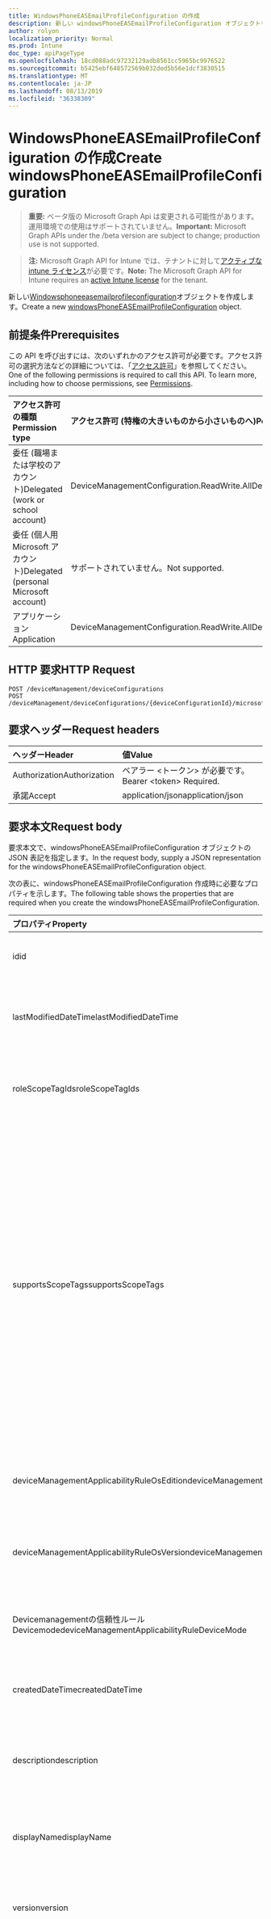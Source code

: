 ```yaml
---
title: WindowsPhoneEASEmailProfileConfiguration の作成
description: 新しい windowsPhoneEASEmailProfileConfiguration オブジェクトを作成します。
author: rolyon
localization_priority: Normal
ms.prod: Intune
doc_type: apiPageType
ms.openlocfilehash: 18cd088adc97232129adb8561cc5965bc9976522
ms.sourcegitcommit: b5425ebf648572569b032ded5b56e1dcf3830515
ms.translationtype: MT
ms.contentlocale: ja-JP
ms.lasthandoff: 08/13/2019
ms.locfileid: "36338309"
---
```

# <a name="create-windowsphoneeasemailprofileconfiguration"></a><span data-ttu-id="4c8df-103">WindowsPhoneEASEmailProfileConfiguration の作成</span><span class="sxs-lookup"><span data-stu-id="4c8df-103">Create windowsPhoneEASEmailProfileConfiguration</span></span>

> <span data-ttu-id="4c8df-104">**重要:** ベータ版の Microsoft Graph Api は変更される可能性があります。運用環境での使用はサポートされていません。</span><span class="sxs-lookup"><span data-stu-id="4c8df-104">**Important:** Microsoft Graph APIs under the /beta version are subject to change; production use is not supported.</span></span>

> <span data-ttu-id="4c8df-105">**注:** Microsoft Graph API for Intune では、テナントに対して[アクティブな intune ライセンス](https://go.microsoft.com/fwlink/?linkid=839381)が必要です。</span><span class="sxs-lookup"><span data-stu-id="4c8df-105">**Note:** The Microsoft Graph API for Intune requires an [active Intune license](https://go.microsoft.com/fwlink/?linkid=839381) for the tenant.</span></span>

<span data-ttu-id="4c8df-106">新しい[Windowsphoneeasemailprofileconfiguration](../resources/intune-deviceconfig-windowsphoneeasemailprofileconfiguration.md)オブジェクトを作成します。</span><span class="sxs-lookup"><span data-stu-id="4c8df-106">Create a new [windowsPhoneEASEmailProfileConfiguration](../resources/intune-deviceconfig-windowsphoneeasemailprofileconfiguration.md) object.</span></span>

## <a name="prerequisites"></a><span data-ttu-id="4c8df-107">前提条件</span><span class="sxs-lookup"><span data-stu-id="4c8df-107">Prerequisites</span></span>
<span data-ttu-id="4c8df-p101">この API を呼び出すには、次のいずれかのアクセス許可が必要です。アクセス許可の選択方法などの詳細については、「[アクセス許可](/graph/permissions-reference)」を参照してください。</span><span class="sxs-lookup"><span data-stu-id="4c8df-p101">One of the following permissions is required to call this API. To learn more, including how to choose permissions, see [Permissions](/graph/permissions-reference).</span></span>

|<span data-ttu-id="4c8df-110">アクセス許可の種類</span><span class="sxs-lookup"><span data-stu-id="4c8df-110">Permission type</span></span>|<span data-ttu-id="4c8df-111">アクセス許可 (特権の大きいものから小さいものへ)</span><span class="sxs-lookup"><span data-stu-id="4c8df-111">Permissions (from most to least privileged)</span></span>|
|:---|:---|
|<span data-ttu-id="4c8df-112">委任 (職場または学校のアカウント)</span><span class="sxs-lookup"><span data-stu-id="4c8df-112">Delegated (work or school account)</span></span>|<span data-ttu-id="4c8df-113">DeviceManagementConfiguration.ReadWrite.All</span><span class="sxs-lookup"><span data-stu-id="4c8df-113">DeviceManagementConfiguration.ReadWrite.All</span></span>|
|<span data-ttu-id="4c8df-114">委任 (個人用 Microsoft アカウント)</span><span class="sxs-lookup"><span data-stu-id="4c8df-114">Delegated (personal Microsoft account)</span></span>|<span data-ttu-id="4c8df-115">サポートされていません。</span><span class="sxs-lookup"><span data-stu-id="4c8df-115">Not supported.</span></span>|
|<span data-ttu-id="4c8df-116">アプリケーション</span><span class="sxs-lookup"><span data-stu-id="4c8df-116">Application</span></span>|<span data-ttu-id="4c8df-117">DeviceManagementConfiguration.ReadWrite.All</span><span class="sxs-lookup"><span data-stu-id="4c8df-117">DeviceManagementConfiguration.ReadWrite.All</span></span>|

## <a name="http-request"></a><span data-ttu-id="4c8df-118">HTTP 要求</span><span class="sxs-lookup"><span data-stu-id="4c8df-118">HTTP Request</span></span>
<!-- {
  "blockType": "ignored"
}
-->
``` http
POST /deviceManagement/deviceConfigurations
POST /deviceManagement/deviceConfigurations/{deviceConfigurationId}/microsoft.graph.windowsDomainJoinConfiguration/networkAccessConfigurations
```

## <a name="request-headers"></a><span data-ttu-id="4c8df-119">要求ヘッダー</span><span class="sxs-lookup"><span data-stu-id="4c8df-119">Request headers</span></span>
|<span data-ttu-id="4c8df-120">ヘッダー</span><span class="sxs-lookup"><span data-stu-id="4c8df-120">Header</span></span>|<span data-ttu-id="4c8df-121">値</span><span class="sxs-lookup"><span data-stu-id="4c8df-121">Value</span></span>|
|:---|:---|
|<span data-ttu-id="4c8df-122">Authorization</span><span class="sxs-lookup"><span data-stu-id="4c8df-122">Authorization</span></span>|<span data-ttu-id="4c8df-123">ベアラー &lt;トークン&gt; が必要です。</span><span class="sxs-lookup"><span data-stu-id="4c8df-123">Bearer &lt;token&gt; Required.</span></span>|
|<span data-ttu-id="4c8df-124">承諾</span><span class="sxs-lookup"><span data-stu-id="4c8df-124">Accept</span></span>|<span data-ttu-id="4c8df-125">application/json</span><span class="sxs-lookup"><span data-stu-id="4c8df-125">application/json</span></span>|

## <a name="request-body"></a><span data-ttu-id="4c8df-126">要求本文</span><span class="sxs-lookup"><span data-stu-id="4c8df-126">Request body</span></span>
<span data-ttu-id="4c8df-127">要求本文で、windowsPhoneEASEmailProfileConfiguration オブジェクトの JSON 表記を指定します。</span><span class="sxs-lookup"><span data-stu-id="4c8df-127">In the request body, supply a JSON representation for the windowsPhoneEASEmailProfileConfiguration object.</span></span>

<span data-ttu-id="4c8df-128">次の表に、windowsPhoneEASEmailProfileConfiguration 作成時に必要なプロパティを示します。</span><span class="sxs-lookup"><span data-stu-id="4c8df-128">The following table shows the properties that are required when you create the windowsPhoneEASEmailProfileConfiguration.</span></span>

|<span data-ttu-id="4c8df-129">プロパティ</span><span class="sxs-lookup"><span data-stu-id="4c8df-129">Property</span></span>|<span data-ttu-id="4c8df-130">型</span><span class="sxs-lookup"><span data-stu-id="4c8df-130">Type</span></span>|<span data-ttu-id="4c8df-131">説明</span><span class="sxs-lookup"><span data-stu-id="4c8df-131">Description</span></span>|
|:---|:---|:---|
|<span data-ttu-id="4c8df-132">id</span><span class="sxs-lookup"><span data-stu-id="4c8df-132">id</span></span>|<span data-ttu-id="4c8df-133">文字列</span><span class="sxs-lookup"><span data-stu-id="4c8df-133">String</span></span>|<span data-ttu-id="4c8df-134">エンティティのキー。</span><span class="sxs-lookup"><span data-stu-id="4c8df-134">Key of the entity.</span></span> <span data-ttu-id="4c8df-135">[deviceConfiguration](../resources/intune-deviceconfig-deviceconfiguration.md) から継承します</span><span class="sxs-lookup"><span data-stu-id="4c8df-135">Inherited from [deviceConfiguration](../resources/intune-deviceconfig-deviceconfiguration.md)</span></span>|
|<span data-ttu-id="4c8df-136">lastModifiedDateTime</span><span class="sxs-lookup"><span data-stu-id="4c8df-136">lastModifiedDateTime</span></span>|<span data-ttu-id="4c8df-137">DateTimeOffset</span><span class="sxs-lookup"><span data-stu-id="4c8df-137">DateTimeOffset</span></span>|<span data-ttu-id="4c8df-138">オブジェクトの最終更新の DateTime。</span><span class="sxs-lookup"><span data-stu-id="4c8df-138">DateTime the object was last modified.</span></span> <span data-ttu-id="4c8df-139">[deviceConfiguration](../resources/intune-deviceconfig-deviceconfiguration.md) から継承します</span><span class="sxs-lookup"><span data-stu-id="4c8df-139">Inherited from [deviceConfiguration](../resources/intune-deviceconfig-deviceconfiguration.md)</span></span>|
|<span data-ttu-id="4c8df-140">roleScopeTagIds</span><span class="sxs-lookup"><span data-stu-id="4c8df-140">roleScopeTagIds</span></span>|<span data-ttu-id="4c8df-141">文字列コレクション</span><span class="sxs-lookup"><span data-stu-id="4c8df-141">String collection</span></span>|<span data-ttu-id="4c8df-142">このエンティティインスタンスの範囲タグのリスト。</span><span class="sxs-lookup"><span data-stu-id="4c8df-142">List of Scope Tags for this Entity instance.</span></span> <span data-ttu-id="4c8df-143">[deviceConfiguration](../resources/intune-deviceconfig-deviceconfiguration.md) から継承します</span><span class="sxs-lookup"><span data-stu-id="4c8df-143">Inherited from [deviceConfiguration](../resources/intune-deviceconfig-deviceconfiguration.md)</span></span>|
|<span data-ttu-id="4c8df-144">supportsScopeTags</span><span class="sxs-lookup"><span data-stu-id="4c8df-144">supportsScopeTags</span></span>|<span data-ttu-id="4c8df-145">Boolean</span><span class="sxs-lookup"><span data-stu-id="4c8df-145">Boolean</span></span>|<span data-ttu-id="4c8df-146">基になるデバイス構成がスコープタグの割り当てをサポートしているかどうかを示します。</span><span class="sxs-lookup"><span data-stu-id="4c8df-146">Indicates whether or not the underlying Device Configuration supports the assignment of scope tags.</span></span> <span data-ttu-id="4c8df-147">この値が false である場合、ScopeTags プロパティへの割り当ては許可されません。エンティティは、スコープを持つユーザーには表示されません。</span><span class="sxs-lookup"><span data-stu-id="4c8df-147">Assigning to the ScopeTags property is not allowed when this value is false and entities will not be visible to scoped users.</span></span> <span data-ttu-id="4c8df-148">これは Silverlight で作成された従来のポリシーに対して実行され、Azure ポータルでポリシーを削除して再作成することによって解決できます。</span><span class="sxs-lookup"><span data-stu-id="4c8df-148">This occurs for Legacy policies created in Silverlight and can be resolved by deleting and recreating the policy in the Azure Portal.</span></span> <span data-ttu-id="4c8df-149">このプロパティに値を設定するには、 SetExtrusionDirection メソッドを適用します。</span><span class="sxs-lookup"><span data-stu-id="4c8df-149">This property is read-only.</span></span> <span data-ttu-id="4c8df-150">[deviceConfiguration](../resources/intune-deviceconfig-deviceconfiguration.md) から継承します</span><span class="sxs-lookup"><span data-stu-id="4c8df-150">Inherited from [deviceConfiguration](../resources/intune-deviceconfig-deviceconfiguration.md)</span></span>|
|<span data-ttu-id="4c8df-151">deviceManagementApplicabilityRuleOsEdition</span><span class="sxs-lookup"><span data-stu-id="4c8df-151">deviceManagementApplicabilityRuleOsEdition</span></span>|[<span data-ttu-id="4c8df-152">deviceManagementApplicabilityRuleOsEdition</span><span class="sxs-lookup"><span data-stu-id="4c8df-152">deviceManagementApplicabilityRuleOsEdition</span></span>](../resources/intune-deviceconfig-devicemanagementapplicabilityruleosedition.md)|<span data-ttu-id="4c8df-153">このポリシーの OS エディションの適用。</span><span class="sxs-lookup"><span data-stu-id="4c8df-153">The OS edition applicability for this Policy.</span></span> <span data-ttu-id="4c8df-154">[deviceConfiguration](../resources/intune-deviceconfig-deviceconfiguration.md) から継承します</span><span class="sxs-lookup"><span data-stu-id="4c8df-154">Inherited from [deviceConfiguration](../resources/intune-deviceconfig-deviceconfiguration.md)</span></span>|
|<span data-ttu-id="4c8df-155">deviceManagementApplicabilityRuleOsVersion</span><span class="sxs-lookup"><span data-stu-id="4c8df-155">deviceManagementApplicabilityRuleOsVersion</span></span>|[<span data-ttu-id="4c8df-156">deviceManagementApplicabilityRuleOsVersion</span><span class="sxs-lookup"><span data-stu-id="4c8df-156">deviceManagementApplicabilityRuleOsVersion</span></span>](../resources/intune-deviceconfig-devicemanagementapplicabilityruleosversion.md)|<span data-ttu-id="4c8df-157">このポリシーの OS バージョン適用ルール。</span><span class="sxs-lookup"><span data-stu-id="4c8df-157">The OS version applicability rule for this Policy.</span></span> <span data-ttu-id="4c8df-158">[deviceConfiguration](../resources/intune-deviceconfig-deviceconfiguration.md) から継承します</span><span class="sxs-lookup"><span data-stu-id="4c8df-158">Inherited from [deviceConfiguration](../resources/intune-deviceconfig-deviceconfiguration.md)</span></span>|
|<span data-ttu-id="4c8df-159">Devicemanagementの信頼性ルール Devicemode</span><span class="sxs-lookup"><span data-stu-id="4c8df-159">deviceManagementApplicabilityRuleDeviceMode</span></span>|[<span data-ttu-id="4c8df-160">Devicemanagementの信頼性ルール Devicemode</span><span class="sxs-lookup"><span data-stu-id="4c8df-160">deviceManagementApplicabilityRuleDeviceMode</span></span>](../resources/intune-deviceconfig-devicemanagementapplicabilityruledevicemode.md)|<span data-ttu-id="4c8df-161">このポリシーのデバイスモード適用ルール。</span><span class="sxs-lookup"><span data-stu-id="4c8df-161">The device mode applicability rule for this Policy.</span></span> <span data-ttu-id="4c8df-162">[deviceConfiguration](../resources/intune-deviceconfig-deviceconfiguration.md) から継承します</span><span class="sxs-lookup"><span data-stu-id="4c8df-162">Inherited from [deviceConfiguration](../resources/intune-deviceconfig-deviceconfiguration.md)</span></span>|
|<span data-ttu-id="4c8df-163">createdDateTime</span><span class="sxs-lookup"><span data-stu-id="4c8df-163">createdDateTime</span></span>|<span data-ttu-id="4c8df-164">DateTimeOffset</span><span class="sxs-lookup"><span data-stu-id="4c8df-164">DateTimeOffset</span></span>|<span data-ttu-id="4c8df-165">オブジェクトが作成された DateTime。</span><span class="sxs-lookup"><span data-stu-id="4c8df-165">DateTime the object was created.</span></span> <span data-ttu-id="4c8df-166">[deviceConfiguration](../resources/intune-deviceconfig-deviceconfiguration.md) から継承します</span><span class="sxs-lookup"><span data-stu-id="4c8df-166">Inherited from [deviceConfiguration](../resources/intune-deviceconfig-deviceconfiguration.md)</span></span>|
|<span data-ttu-id="4c8df-167">description</span><span class="sxs-lookup"><span data-stu-id="4c8df-167">description</span></span>|<span data-ttu-id="4c8df-168">String</span><span class="sxs-lookup"><span data-stu-id="4c8df-168">String</span></span>|<span data-ttu-id="4c8df-169">管理者が指定した、デバイス構成についての説明。</span><span class="sxs-lookup"><span data-stu-id="4c8df-169">Admin provided description of the Device Configuration.</span></span> <span data-ttu-id="4c8df-170">[deviceConfiguration](../resources/intune-deviceconfig-deviceconfiguration.md) から継承します</span><span class="sxs-lookup"><span data-stu-id="4c8df-170">Inherited from [deviceConfiguration](../resources/intune-deviceconfig-deviceconfiguration.md)</span></span>|
|<span data-ttu-id="4c8df-171">displayName</span><span class="sxs-lookup"><span data-stu-id="4c8df-171">displayName</span></span>|<span data-ttu-id="4c8df-172">String</span><span class="sxs-lookup"><span data-stu-id="4c8df-172">String</span></span>|<span data-ttu-id="4c8df-173">管理者が指定した、デバイス構成の名前。</span><span class="sxs-lookup"><span data-stu-id="4c8df-173">Admin provided name of the device configuration.</span></span> <span data-ttu-id="4c8df-174">[deviceConfiguration](../resources/intune-deviceconfig-deviceconfiguration.md) から継承します</span><span class="sxs-lookup"><span data-stu-id="4c8df-174">Inherited from [deviceConfiguration](../resources/intune-deviceconfig-deviceconfiguration.md)</span></span>|
|<span data-ttu-id="4c8df-175">version</span><span class="sxs-lookup"><span data-stu-id="4c8df-175">version</span></span>|<span data-ttu-id="4c8df-176">Int32</span><span class="sxs-lookup"><span data-stu-id="4c8df-176">Int32</span></span>|<span data-ttu-id="4c8df-177">デバイス構成のバージョン。</span><span class="sxs-lookup"><span data-stu-id="4c8df-177">Version of the device configuration.</span></span> <span data-ttu-id="4c8df-178">[deviceConfiguration](../resources/intune-deviceconfig-deviceconfiguration.md) から継承します</span><span class="sxs-lookup"><span data-stu-id="4c8df-178">Inherited from [deviceConfiguration](../resources/intune-deviceconfig-deviceconfiguration.md)</span></span>|
|<span data-ttu-id="4c8df-179">usernameSource</span><span class="sxs-lookup"><span data-stu-id="4c8df-179">usernameSource</span></span>|[<span data-ttu-id="4c8df-180">userEmailSource</span><span class="sxs-lookup"><span data-stu-id="4c8df-180">userEmailSource</span></span>](../resources/intune-deviceconfig-useremailsource.md)|<span data-ttu-id="4c8df-181">ユーザー名属性。 AAD から選択され、デバイスにインストールする前にこのプロファイルに挿入されます。</span><span class="sxs-lookup"><span data-stu-id="4c8df-181">Username attribute that is picked from AAD and injected into this profile before installing on the device.</span></span> <span data-ttu-id="4c8df-182">[EasEmailProfileConfigurationBase](../resources/intune-deviceconfig-easemailprofileconfigurationbase.md)から継承されます。</span><span class="sxs-lookup"><span data-stu-id="4c8df-182">Inherited from [easEmailProfileConfigurationBase](../resources/intune-deviceconfig-easemailprofileconfigurationbase.md).</span></span> <span data-ttu-id="4c8df-183">可能な値は、`userPrincipalName`、`primarySmtpAddress` です。</span><span class="sxs-lookup"><span data-stu-id="4c8df-183">Possible values are: `userPrincipalName`, `primarySmtpAddress`.</span></span>|
|<span data-ttu-id="4c8df-184">usernameAADSource</span><span class="sxs-lookup"><span data-stu-id="4c8df-184">usernameAADSource</span></span>|[<span data-ttu-id="4c8df-185">usernameSource</span><span class="sxs-lookup"><span data-stu-id="4c8df-185">usernameSource</span></span>](../resources/intune-deviceconfig-usernamesource.md)|<span data-ttu-id="4c8df-186">メールプロファイルのユーザー名を取得するために使用される AAD フィールドの名前。</span><span class="sxs-lookup"><span data-stu-id="4c8df-186">Name of the AAD field, that will be used to retrieve UserName for email profile.</span></span> <span data-ttu-id="4c8df-187">[EasEmailProfileConfigurationBase](../resources/intune-deviceconfig-easemailprofileconfigurationbase.md)から継承されます。</span><span class="sxs-lookup"><span data-stu-id="4c8df-187">Inherited from [easEmailProfileConfigurationBase](../resources/intune-deviceconfig-easemailprofileconfigurationbase.md).</span></span> <span data-ttu-id="4c8df-188">可能な値は、`userPrincipalName`、`primarySmtpAddress`、`samAccountName` です。</span><span class="sxs-lookup"><span data-stu-id="4c8df-188">Possible values are: `userPrincipalName`, `primarySmtpAddress`, `samAccountName`.</span></span>|
|<span data-ttu-id="4c8df-189">userDomainNameSource</span><span class="sxs-lookup"><span data-stu-id="4c8df-189">userDomainNameSource</span></span>|[<span data-ttu-id="4c8df-190">domainNameSource</span><span class="sxs-lookup"><span data-stu-id="4c8df-190">domainNameSource</span></span>](../resources/intune-deviceconfig-domainnamesource.md)|<span data-ttu-id="4c8df-191">UserDomainname 属性。 AAD から選択され、デバイスにインストールする前にこのプロファイルに挿入されます。</span><span class="sxs-lookup"><span data-stu-id="4c8df-191">UserDomainname attribute that is picked from AAD and injected into this profile before installing on the device.</span></span> <span data-ttu-id="4c8df-192">[EasEmailProfileConfigurationBase](../resources/intune-deviceconfig-easemailprofileconfigurationbase.md)から継承されます。</span><span class="sxs-lookup"><span data-stu-id="4c8df-192">Inherited from [easEmailProfileConfigurationBase](../resources/intune-deviceconfig-easemailprofileconfigurationbase.md).</span></span> <span data-ttu-id="4c8df-193">可能な値は、`fullDomainName`、`netBiosDomainName` です。</span><span class="sxs-lookup"><span data-stu-id="4c8df-193">Possible values are: `fullDomainName`, `netBiosDomainName`.</span></span>|
|<span data-ttu-id="4c8df-194">customDomainName</span><span class="sxs-lookup"><span data-stu-id="4c8df-194">customDomainName</span></span>|<span data-ttu-id="4c8df-195">String</span><span class="sxs-lookup"><span data-stu-id="4c8df-195">String</span></span>|<span data-ttu-id="4c8df-196">デバイスにインストールする前に電子メールプロファイルを生成するときに使用するカスタムドメイン名の値。</span><span class="sxs-lookup"><span data-stu-id="4c8df-196">Custom domain name value used while generating an email profile before installing on the device.</span></span> <span data-ttu-id="4c8df-197">[EasEmailProfileConfigurationBase](../resources/intune-deviceconfig-easemailprofileconfigurationbase.md)から継承します。</span><span class="sxs-lookup"><span data-stu-id="4c8df-197">Inherited from [easEmailProfileConfigurationBase](../resources/intune-deviceconfig-easemailprofileconfigurationbase.md)</span></span>|
|<span data-ttu-id="4c8df-198">accountName</span><span class="sxs-lookup"><span data-stu-id="4c8df-198">accountName</span></span>|<span data-ttu-id="4c8df-199">String</span><span class="sxs-lookup"><span data-stu-id="4c8df-199">String</span></span>|<span data-ttu-id="4c8df-200">アカウント名。</span><span class="sxs-lookup"><span data-stu-id="4c8df-200">Account name.</span></span>|
|<span data-ttu-id="4c8df-201">applyOnlyToWindowsPhone81</span><span class="sxs-lookup"><span data-stu-id="4c8df-201">applyOnlyToWindowsPhone81</span></span>|<span data-ttu-id="4c8df-202">Boolean</span><span class="sxs-lookup"><span data-stu-id="4c8df-202">Boolean</span></span>|<span data-ttu-id="4c8df-203">このポリシーを Windows 8.1 にのみ適用するかどうかを示す値。</span><span class="sxs-lookup"><span data-stu-id="4c8df-203">Value indicating whether this policy only applies to Windows 8.1.</span></span> <span data-ttu-id="4c8df-204">このプロパティは読み取り専用です。</span><span class="sxs-lookup"><span data-stu-id="4c8df-204">This property is read-only.</span></span>|
|<span data-ttu-id="4c8df-205">syncCalendar</span><span class="sxs-lookup"><span data-stu-id="4c8df-205">syncCalendar</span></span>|<span data-ttu-id="4c8df-206">Boolean</span><span class="sxs-lookup"><span data-stu-id="4c8df-206">Boolean</span></span>|<span data-ttu-id="4c8df-207">予定表を同期するかどうかを指定します。</span><span class="sxs-lookup"><span data-stu-id="4c8df-207">Whether or not to sync the calendar.</span></span>|
|<span data-ttu-id="4c8df-208">syncContacts</span><span class="sxs-lookup"><span data-stu-id="4c8df-208">syncContacts</span></span>|<span data-ttu-id="4c8df-209">Boolean</span><span class="sxs-lookup"><span data-stu-id="4c8df-209">Boolean</span></span>|<span data-ttu-id="4c8df-210">連絡先を同期するかどうかを指定します。</span><span class="sxs-lookup"><span data-stu-id="4c8df-210">Whether or not to sync contacts.</span></span>|
|<span data-ttu-id="4c8df-211">syncTasks</span><span class="sxs-lookup"><span data-stu-id="4c8df-211">syncTasks</span></span>|<span data-ttu-id="4c8df-212">Boolean</span><span class="sxs-lookup"><span data-stu-id="4c8df-212">Boolean</span></span>|<span data-ttu-id="4c8df-213">タスクを同期するかどうかを指定します。</span><span class="sxs-lookup"><span data-stu-id="4c8df-213">Whether or not to sync tasks.</span></span>|
|<span data-ttu-id="4c8df-214">durationOfEmailToSync</span><span class="sxs-lookup"><span data-stu-id="4c8df-214">durationOfEmailToSync</span></span>|[<span data-ttu-id="4c8df-215">emailSyncDuration</span><span class="sxs-lookup"><span data-stu-id="4c8df-215">emailSyncDuration</span></span>](../resources/intune-deviceconfig-emailsyncduration.md)|<span data-ttu-id="4c8df-216">同期する電子メールの期間。可能な値は`userDefined`、 `oneDay`、 `threeDays` `oneWeek` `twoWeeks` `oneMonth`、、、、 `unlimited`、です。</span><span class="sxs-lookup"><span data-stu-id="4c8df-216">Duration of email to sync. Possible values are: `userDefined`, `oneDay`, `threeDays`, `oneWeek`, `twoWeeks`, `oneMonth`, `unlimited`.</span></span>|
|<span data-ttu-id="4c8df-217">emailAddressSource</span><span class="sxs-lookup"><span data-stu-id="4c8df-217">emailAddressSource</span></span>|[<span data-ttu-id="4c8df-218">userEmailSource</span><span class="sxs-lookup"><span data-stu-id="4c8df-218">userEmailSource</span></span>](../resources/intune-deviceconfig-useremailsource.md)|<span data-ttu-id="4c8df-219">AAD から選択され、デバイスにインストールする前にこのプロファイルに挿入される電子メール属性。</span><span class="sxs-lookup"><span data-stu-id="4c8df-219">Email attribute that is picked from AAD and injected into this profile before installing on the device.</span></span> <span data-ttu-id="4c8df-220">可能な値は、`userPrincipalName`、`primarySmtpAddress` です。</span><span class="sxs-lookup"><span data-stu-id="4c8df-220">Possible values are: `userPrincipalName`, `primarySmtpAddress`.</span></span>|
|<span data-ttu-id="4c8df-221">emailSyncSchedule</span><span class="sxs-lookup"><span data-stu-id="4c8df-221">emailSyncSchedule</span></span>|[<span data-ttu-id="4c8df-222">emailSyncSchedule</span><span class="sxs-lookup"><span data-stu-id="4c8df-222">emailSyncSchedule</span></span>](../resources/intune-deviceconfig-emailsyncschedule.md)|<span data-ttu-id="4c8df-223">電子メール同期スケジュール。</span><span class="sxs-lookup"><span data-stu-id="4c8df-223">Email sync schedule.</span></span> <span data-ttu-id="4c8df-224">可能な値は、`userDefined`、`asMessagesArrive`、`manual`、`fifteenMinutes`、`thirtyMinutes`、`sixtyMinutes`、`basedOnMyUsage` です。</span><span class="sxs-lookup"><span data-stu-id="4c8df-224">Possible values are: `userDefined`, `asMessagesArrive`, `manual`, `fifteenMinutes`, `thirtyMinutes`, `sixtyMinutes`, `basedOnMyUsage`.</span></span>|
|<span data-ttu-id="4c8df-225">hostName</span><span class="sxs-lookup"><span data-stu-id="4c8df-225">hostName</span></span>|<span data-ttu-id="4c8df-226">String</span><span class="sxs-lookup"><span data-stu-id="4c8df-226">String</span></span>|<span data-ttu-id="4c8df-227">ネイティブメールアプリが接続する Exchange の場所 (URL)。</span><span class="sxs-lookup"><span data-stu-id="4c8df-227">Exchange location that (URL) that the native mail app connects to.</span></span>|
|<span data-ttu-id="4c8df-228">requireSsl</span><span class="sxs-lookup"><span data-stu-id="4c8df-228">requireSsl</span></span>|<span data-ttu-id="4c8df-229">Boolean</span><span class="sxs-lookup"><span data-stu-id="4c8df-229">Boolean</span></span>|<span data-ttu-id="4c8df-230">SSL を使用するかどうかを示します。</span><span class="sxs-lookup"><span data-stu-id="4c8df-230">Indicates whether or not to use SSL.</span></span>|



## <a name="response"></a><span data-ttu-id="4c8df-231">応答</span><span class="sxs-lookup"><span data-stu-id="4c8df-231">Response</span></span>
<span data-ttu-id="4c8df-232">成功した場合、このメソッド`201 Created`は応答コードと、応答本文で[Windowsphoneeasemailprofileconfiguration](../resources/intune-deviceconfig-windowsphoneeasemailprofileconfiguration.md)オブジェクトを返します。</span><span class="sxs-lookup"><span data-stu-id="4c8df-232">If successful, this method returns a `201 Created` response code and a [windowsPhoneEASEmailProfileConfiguration](../resources/intune-deviceconfig-windowsphoneeasemailprofileconfiguration.md) object in the response body.</span></span>

## <a name="example"></a><span data-ttu-id="4c8df-233">例</span><span class="sxs-lookup"><span data-stu-id="4c8df-233">Example</span></span>

### <a name="request"></a><span data-ttu-id="4c8df-234">要求</span><span class="sxs-lookup"><span data-stu-id="4c8df-234">Request</span></span>
<span data-ttu-id="4c8df-235">以下は、要求の例です。</span><span class="sxs-lookup"><span data-stu-id="4c8df-235">Here is an example of the request.</span></span>
``` http
POST https://graph.microsoft.com/beta/deviceManagement/deviceConfigurations
Content-type: application/json
Content-length: 1567

{
  "@odata.type": "#microsoft.graph.windowsPhoneEASEmailProfileConfiguration",
  "roleScopeTagIds": [
    "Role Scope Tag Ids value"
  ],
  "supportsScopeTags": true,
  "deviceManagementApplicabilityRuleOsEdition": {
    "@odata.type": "microsoft.graph.deviceManagementApplicabilityRuleOsEdition",
    "osEditionTypes": [
      "windows10EnterpriseN"
    ],
    "name": "Name value",
    "ruleType": "exclude"
  },
  "deviceManagementApplicabilityRuleOsVersion": {
    "@odata.type": "microsoft.graph.deviceManagementApplicabilityRuleOsVersion",
    "minOSVersion": "Min OSVersion value",
    "maxOSVersion": "Max OSVersion value",
    "name": "Name value",
    "ruleType": "exclude"
  },
  "deviceManagementApplicabilityRuleDeviceMode": {
    "@odata.type": "microsoft.graph.deviceManagementApplicabilityRuleDeviceMode",
    "deviceMode": "sModeConfiguration",
    "name": "Name value",
    "ruleType": "exclude"
  },
  "description": "Description value",
  "displayName": "Display Name value",
  "version": 7,
  "usernameSource": "primarySmtpAddress",
  "usernameAADSource": "primarySmtpAddress",
  "userDomainNameSource": "netBiosDomainName",
  "customDomainName": "Custom Domain Name value",
  "accountName": "Account Name value",
  "applyOnlyToWindowsPhone81": true,
  "syncCalendar": true,
  "syncContacts": true,
  "syncTasks": true,
  "durationOfEmailToSync": "oneDay",
  "emailAddressSource": "primarySmtpAddress",
  "emailSyncSchedule": "asMessagesArrive",
  "hostName": "Host Name value",
  "requireSsl": true
}
```

### <a name="response"></a><span data-ttu-id="4c8df-236">応答</span><span class="sxs-lookup"><span data-stu-id="4c8df-236">Response</span></span>
<span data-ttu-id="4c8df-p120">以下は、応答の例です。注:簡潔にするために、ここに示す応答オブジェクトは切り詰められている場合があります。すべてのプロパティは実際の呼び出しから返されます。</span><span class="sxs-lookup"><span data-stu-id="4c8df-p120">Here is an example of the response. Note: The response object shown here may be truncated for brevity. All of the properties will be returned from an actual call.</span></span>
``` http
HTTP/1.1 201 Created
Content-Type: application/json
Content-Length: 1739

{
  "@odata.type": "#microsoft.graph.windowsPhoneEASEmailProfileConfiguration",
  "id": "554f402a-402a-554f-2a40-4f552a404f55",
  "lastModifiedDateTime": "2017-01-01T00:00:35.1329464-08:00",
  "roleScopeTagIds": [
    "Role Scope Tag Ids value"
  ],
  "supportsScopeTags": true,
  "deviceManagementApplicabilityRuleOsEdition": {
    "@odata.type": "microsoft.graph.deviceManagementApplicabilityRuleOsEdition",
    "osEditionTypes": [
      "windows10EnterpriseN"
    ],
    "name": "Name value",
    "ruleType": "exclude"
  },
  "deviceManagementApplicabilityRuleOsVersion": {
    "@odata.type": "microsoft.graph.deviceManagementApplicabilityRuleOsVersion",
    "minOSVersion": "Min OSVersion value",
    "maxOSVersion": "Max OSVersion value",
    "name": "Name value",
    "ruleType": "exclude"
  },
  "deviceManagementApplicabilityRuleDeviceMode": {
    "@odata.type": "microsoft.graph.deviceManagementApplicabilityRuleDeviceMode",
    "deviceMode": "sModeConfiguration",
    "name": "Name value",
    "ruleType": "exclude"
  },
  "createdDateTime": "2017-01-01T00:02:43.5775965-08:00",
  "description": "Description value",
  "displayName": "Display Name value",
  "version": 7,
  "usernameSource": "primarySmtpAddress",
  "usernameAADSource": "primarySmtpAddress",
  "userDomainNameSource": "netBiosDomainName",
  "customDomainName": "Custom Domain Name value",
  "accountName": "Account Name value",
  "applyOnlyToWindowsPhone81": true,
  "syncCalendar": true,
  "syncContacts": true,
  "syncTasks": true,
  "durationOfEmailToSync": "oneDay",
  "emailAddressSource": "primarySmtpAddress",
  "emailSyncSchedule": "asMessagesArrive",
  "hostName": "Host Name value",
  "requireSsl": true
}
```






